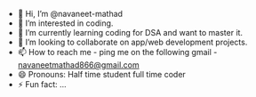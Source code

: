 - 👋 Hi, I’m @navaneet-mathad
- 👀 I’m interested in coding. 
- 🌱 I’m currently learning coding for DSA and want to master it.
- 💞️ I’m looking to collaborate on app/web development projects.
- 📫 How to reach me - ping me on the following gmail - navaneetmathad866@gmail.com
- 😄 Pronouns: Half time student full time coder
- ⚡ Fun fact: ...

<!---
navaneet-mathad/navaneet-mathad is a ✨ special ✨ repository because its `README.md` (this file) appears on your GitHub profile.
You can click the Preview link to take a look at your changes.
--->

